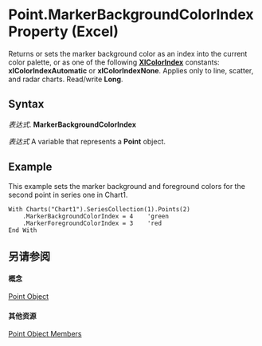 
# Point.MarkerBackgroundColorIndex Property (Excel)

Returns or sets the marker background color as an index into the current color palette, or as one of the following  **[XlColorIndex](b925578b-d654-61fa-03fa-67631ea8c5d1.md)** constants: **xlColorIndexAutomatic** or **xlColorIndexNone**. Applies only to line, scatter, and radar charts. Read/write **Long**.


## Syntax

 _表达式_. **MarkerBackgroundColorIndex**

 _表达式_ A variable that represents a **Point** object.


## Example

This example sets the marker background and foreground colors for the second point in series one in Chart1.


```
With Charts("Chart1").SeriesCollection(1).Points(2) 
    .MarkerBackgroundColorIndex = 4    'green 
    .MarkerForegroundColorIndex = 3    'red 
End With
```


## 另请参阅


#### 概念


[Point Object](48ed9aec-2d29-ec4d-8e55-fca13982c358.md)
#### 其他资源


[Point Object Members](http://msdn.microsoft.com/library/a533258d-fc3b-9fe1-2a77-a55ecbe7bd7a%28Office.15%29.aspx)